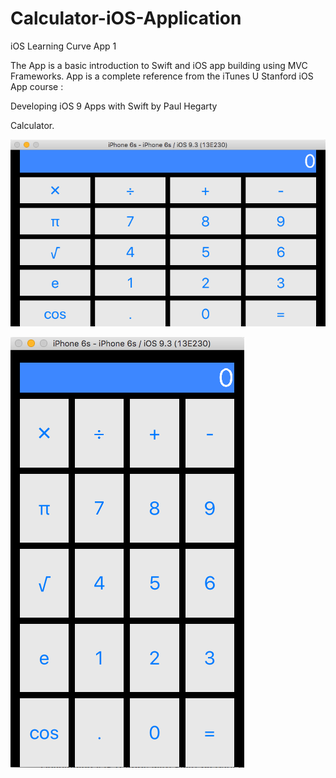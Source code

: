 # Calculator-iOS-Application
iOS Learning Curve App 1

The App is a basic introduction to Swift and iOS app building using MVC Frameworks.
App is a complete reference from the iTunes U Stanford iOS App course :

Developing iOS 9 Apps with Swift by Paul Hegarty

Calculator.

![Alt text](/Images/1.png)

![Alt text](/Images/2.png)
